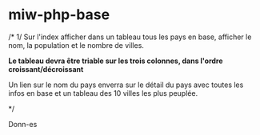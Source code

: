 # miw-php-base
/*
1/ Sur l'index afficher dans un tableau tous les pays en base, 
afficher le nom, la population et le nombre de villes.

**Le tableau devra être triable sur les trois colonnes,
 dans l'ordre croissant/décroissant**
 
Un lien sur le nom du pays enverra sur le détail
 du pays avec toutes les infos en base et un tableau 
 des 10 villes les plus peuplée.

*/

Donn-es